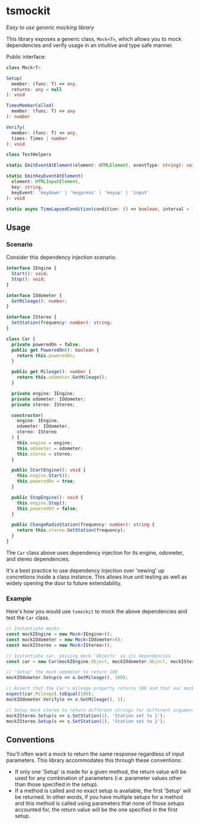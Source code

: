 # tsmockit
*Easy to use generic mocking library*

This library exposes a generic class, `Mock<T>`, which allows you to mock dependencies and verify usage in an intuitive and type safe manner.

Public interface:

```typescript
class Mock<T>
```
```typescript
Setup(
  member: (func: T) => any,
  returns: any = null
): void
```
```typescript
TimesMemberCalled(
  member: (func: T) => any
): number
```
```typescript
Verify(
  member: (func: T) => any,
  times: Times | number
): void
```

```typescript
class TestHelpers
```
```typescript
static EmitEventAtElement(element: HTMLElement, eventType: string): void
```
```typescript
static EmitKeyEventAtElement(
  element: HTMLInputElement,
  key: string,
  keyEvent: 'keydown' | 'keypress' | 'keyup' | 'input'
): void
```
```typescript
static async TimeLapsedCondition(condition: () => boolean, interval = 10): Promise<boolean>
```

## Usage

### Scenario
Consider this dependency injection scenario.

```ts
interface IEngine {
  Start(): void;
  Stop(): void;
}

interface IOdometer {
  GetMileage(): number;
}

interface IStereo {
  SetStation(frequency: number): string;
}

class Car {
  private poweredOn = false;
  public get PoweredOn(): boolean {
    return this.poweredOn;
  }

  public get Mileage(): number {
    return this.odometer.GetMileage();
  }

  private engine: IEngine;
  private odometer: IOdometer;
  private stereo: IStereo;

  constructor(
    engine: IEngine,
    odometer: IOdometer,
    stereo: IStereo
  ) {
    this.engine = engine;
    this.odometer = odometer;
    this.stereo = stereo;
  }

  public StartEngine(): void {
    this.engine.Start();
    this.poweredOn = true;
  }

  public StopEngine(): void {
    this.engine.Stop();
    this.poweredOn = false;
  }

  public ChangeRadioStation(frequency: number): string {
    return this.stereo.SetStation(frequency);
  }
}
```

The `Car` class above uses dependency injection for its engine, odometer, and stereo dependencies.

It's a best practice to use dependency injection over 'newing' up concretions inside a class instance.  This allows true unit testing as well as widely opening the door to future extendability.

### Example
Here's how you would use `tsmockit` to mock the above dependencies and test the `Car` class.

```ts
// Instantiate mocks
const mockIEngine = new Mock<IEngine>();
const mockIOdometer = new Mock<IOdometer>();
const mockIStereo = new Mock<IStereo>();

// Instantiate car, passing mock 'Objects' as its dependencies
const car = new Car(mockIEngine.Object, mockIOdometer.Object, mockIStereo.Object);

// 'Setup' the mock odometer to return 100
mockIOdometer.Setup(o => o.GetMileage(), 100);

// Assert that the Car's mileage property returns 100 and that our mock GetMileage method is called exactly once
expect(car.Mileage).toEqual(100);
mockIOdometer.Verify(o => o.GetMileage(), 1);

// Setup mock stereo to return different strings for different arguments
mockIStereo.Setup(s => s.SetStation(1), 'Station set to 1');
mockIStereo.Setup(s => s.SetStation(2), 'Station set to 2');
```

## Conventions
You'll often want a mock to return the same response regardless of input parameters.  This library accommodates this through these conventions:
- If only one 'Setup' is made for a given method, the return value will be used for any combination of parameters (i.e. parameter values other than those specified in the setup).
- If a method is called and no exact setup is available, the first 'Setup' will be returned.  In other words, if you have multiple setups for a method and this method is called using parameters that none of those setups accounted for, the return value will be the one specified in the first setup.
